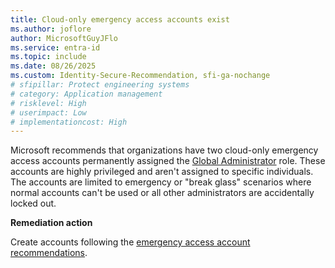 ```yaml
---
title: Cloud-only emergency access accounts exist
ms.author: joflore
author: MicrosoftGuyJFlo
ms.service: entra-id
ms.topic: include
ms.date: 08/26/2025
ms.custom: Identity-Secure-Recommendation, sfi-ga-nochange
# sfipillar: Protect engineering systems
# category: Application management
# risklevel: High
# userimpact: Low
# implementationcost: High
---
```

Microsoft recommends that organizations have two cloud-only emergency access accounts permanently assigned the [Global Administrator](/entra/identity/role-based-access-control/permissions-reference#global-administrator) role. These accounts are highly privileged and aren't assigned to specific individuals. The accounts are limited to emergency or "break glass" scenarios where normal accounts can't be used or all other administrators are accidentally locked out.

**Remediation action**

Create accounts following the [emergency access account recommendations](/entra/identity/role-based-access-control/security-emergency-access).
